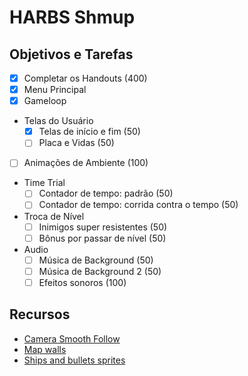 # HARBS Shmup

## Objetivos e Tarefas

- [x] Completar os Handouts (400)
- [x] Menu Principal
- [x] Gameloop
- Telas do Usuário
    - [x] Telas de início e fim (50)
    - [ ] Placa e Vidas (50)
- [ ] Animações de Ambiente (100)
- Time Trial
    - [ ] Contador de tempo: padrão (50)
    - [ ] Contador de tempo: corrida contra o tempo (50)
- Troca de Nível
    - [ ] Inimigos super resistentes (50)
    - [ ] Bônus por passar de nível (50)
- Audio
    - [ ] Música de Background (50)
    - [ ] Música de Background 2 (50)
    - [ ] Efeitos sonoros (100)

## Recursos

- [Camera Smooth Follow](https://www.youtube.com/watch?v=_QnPY6hw8pA)
- [Map walls](https://psychronic.itch.io/galacti-chrons-sci-fi-warehouse-tileset)
- [Ships and bullets sprites](https://free-game-assets.itch.io/free-enemy-spaceship-2d-sprites-pixel-art)
